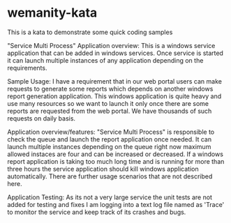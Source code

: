 # wemanity-kata
This is a kata to demonstrate some quick coding samples

"Service Multi Process"
Application overview: This is a windows service application that can be added in windows services.
Once service is started it can launch multiple instances of any application depending on the requirements.

Sample Usage: 
I have a requirement that in our web portal users can make requests to generate some reports which depends on another 
windows report generation application. This windows application is quite heavy and use many resources so we want to launch it only once there
are some reports are requested from the web portal. We have thousands of such requests on daily basis.

Application overview/features: 
"Service Multi Process" is responsible to check the queue and launch the report application once needed.
It can launch multiple instances depending on the queue right now maximum allowed instaces are four and can be increased or decreased.
If a windows report application is taking too much long time and is running for more than three hours the service application should kill
windows application automatically. There are further usage scenarios that are not described here.

Application Testing:
As its not a very large service the unit tests are not added for testing and fixes I am logging into a text log file named as 'Trace' 
to monitor the service and keep track of its crashes and bugs.



